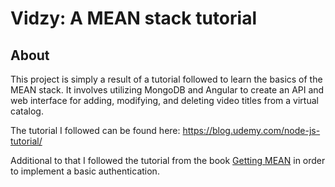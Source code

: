 # Vidzy: A MEAN stack tutorial

## About

This project is simply a result of a tutorial followed to learn the basics of the MEAN stack. It involves utilizing MongoDB and Angular to create an API and web interface for adding, modifying, and deleting video titles from a virtual catalog.

The tutorial I followed can be found here: https://blog.udemy.com/node-js-tutorial/

Additional to that I followed the tutorial from the book [Getting MEAN](https://www.manning.com/books/getting-mean-with-mongo-express-angular-and-node) in order to implement a basic authentication.
